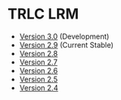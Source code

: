 # TRLC LRM

* [Version 3.0](https://bmw-software-engineering.github.io/trlc/lrm.html) (Development)
* [Version 2.9](https://bmw-software-engineering.github.io/trlc/lrm-2.9.html) (Current Stable)
* [Version 2.8](https://bmw-software-engineering.github.io/trlc/lrm-2.8.html)
* [Version 2.7](https://bmw-software-engineering.github.io/trlc/lrm-2.7.html)
* [Version 2.6](https://bmw-software-engineering.github.io/trlc/lrm-2.6.html)
* [Version 2.5](https://bmw-software-engineering.github.io/trlc/lrm-2.5.html)
* [Version 2.4](https://bmw-software-engineering.github.io/trlc/lrm-2.4.html)
